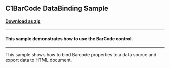 ## C1BarCode DataBinding Sample
#### [Download as zip](https://grapecity.github.io/DownGit/#/home?url=https://github.com/GrapeCity/ComponentOne-WinForms-Samples/tree/master/NetFramework\C1.Win.Barcode\CS\DataBinding)
____
#### This sample demonstrates how to use the BarCode control.
____
This sample shows how to bind Barcode  properties to a data source and export data to HTML document.
